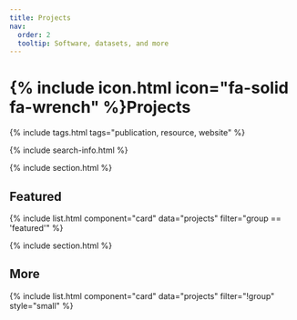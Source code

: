 ```yaml
---
title: Projects
nav:
  order: 2
  tooltip: Software, datasets, and more
---
```


# {% include icon.html icon="fa-solid fa-wrench" %}Projects

<!-- Add content here -->

{% include tags.html tags="publication, resource, website" %}

{% include search-info.html %}

{% include section.html %}

## Featured

{% include list.html component="card" data="projects" filter="group == 'featured'" %}

{% include section.html %}

## More

{% include list.html component="card" data="projects" filter="!group" style="small" %}
